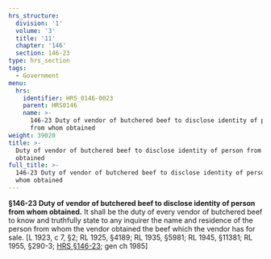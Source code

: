 ```yaml
---
hrs_structure:
  division: '1'
  volume: '3'
  title: '11'
  chapter: '146'
  section: 146-23
type: hrs_section
tags:
  - Government
menu:
  hrs:
    identifier: HRS_0146-0023
    parent: HRS0146
    name: >-
      146-23 Duty of vendor of butchered beef to disclose identity of person
      from whom obtained
weight: 39020
title: >-
  Duty of vendor of butchered beef to disclose identity of person from whom
  obtained
full_title: >-
  146-23 Duty of vendor of butchered beef to disclose identity of person from
  whom obtained
---
```

**§146-23 Duty of vendor of butchered beef to disclose identity of person from whom obtained.** It shall be the duty of every vendor of butchered beef to know and truthfully state to any inquirer the name and residence of the person from whom the vendor obtained the beef which the vendor has for sale. [L 1923, c 7, §2; RL 1925, §4189; RL 1935, §5981; RL 1945, §11381; RL 1955, §290-3; [HRS §146-23](/title-11/chapter-146/section-146-23/); gen ch 1985]